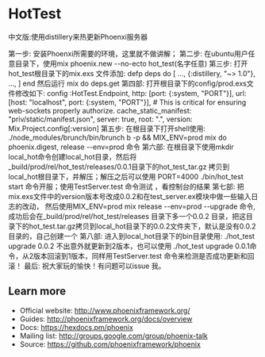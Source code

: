 # HotTest

中文版:使用distillery来热更新Phoenxi服务器

第一步:
	安装Phoenxi所需要的环境，这里就不做讲解；
第二步:
	在ubuntu用户任意目录下，使用mix phoenix.new --no-ecto hot_test(名字任意)
第三步:
	打开hot_test根目录下的mix.exs 文件添加:
        defp deps do
          [ ...,
            {:distillery, "~> 1.0"},
            ...,
          ]
         end
	然后运行  mix do deps.get
第四部:
	打开根目录下的config/prod.exs文件修改如下:
		config :HotTest.Endpoint,
          	http: [port: {:system, "PORT"}],
          	url: [host: "localhost", port: {:system, "PORT"}], # This is critical for ensuring web-sockets properly authorize.
          	cache_static_manifest: "priv/static/manifest.json",
          	server: true,
          	root: ".",
          	version: Mix.Project.config[:version]
第五步:
	在根目录下打开shell使用: 
	./node_modules/brunch/bin/brunch b -p && MIX_ENV=prod mix do phoenix.digest, release --env=prod 命令
第六部:
	在根目录下使用mkdir local_hot命令创建local_hot目录，然后将_build/prod/rel/hot_test/releases/0.0.1目录下的hot_test_tar.gz
	拷贝到local_hot根目录下，并解压；解压之后可以使用 PORT=4000 ./bin/hot_test start 命令开服；使用TestServer.test 命令测试
	，看控制台的结果
第七部:
	把mix.exs文件中的version版本号改成0.0.2和在test_server.ex模块中做一些输入日志的改动，
	然后使用MIX_ENV=prod mix release --env=prod --upgrade 命令,成功后会在_build/prod/rel/hot_test/releases 目录下多一个0.0.2
	目录，把这目录下的hot_test.tar.gz拷贝到local_hot目录下的0.0.2文件夹下，默认是没有0.0.2目录的，自己创建一个
第八部: 
	进入到local_hot目录下的bin目录使用: ./hot_test upgrade 0.0.2 不出意外就更新到2版本，也可以使用
   	./hot_test upgrade 0.0.1命令，从2版本回滚到1版本，同样用TestServer.test 命令来检测是否成功更新和回滚！
最后:
	祝大家玩的愉快！有问题可以issue 我。


## Learn more

  * Official website: http://www.phoenixframework.org/
  * Guides: http://phoenixframework.org/docs/overview
  * Docs: https://hexdocs.pm/phoenix
  * Mailing list: http://groups.google.com/group/phoenix-talk
  * Source: https://github.com/phoenixframework/phoenix
